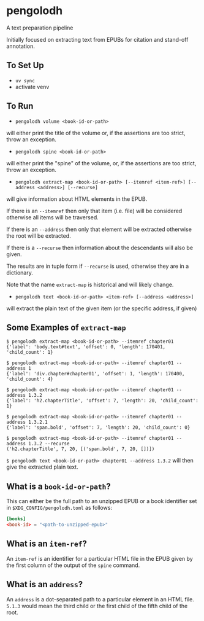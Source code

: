 # pengolodh

A text preparation pipeline

Initially focused on extracting text from EPUBs for citation and stand-off annotation.

## To Set Up

- `uv sync`
- activate venv

## To Run

- `pengolodh volume <book-id-or-path>`

will either print the title of the volume or, if the assertions are too strict, throw an exception.

- `pengolodh spine <book-id-or-path>`

will either print the "spine" of the volume, or, if the assertions are too strict, throw an exception.

- `pengolodh extract-map <book-id-or-path> [--itemref <item-ref>] [--address <address>] [--recurse]`

will give information about HTML elements in the EPUB.

If there is an `--itemref` then only that item (i.e. file) will be considered otherwise all items will be traversed.

If there is an `--address` then only that element will be extracted otherwise the root will be extracted.

If there is a `--recurse` then information about the descendants will also be given.

The results are in tuple form if `--recurse` is used, otherwise they are in a dictionary.

Note that the name `extract-map` is historical and will likely change.

- `pengolodh text <book-id-or-path> <item-ref> [--address <address>]`

will extract the plain text of the given item (or the specific address, if given)

## Some Examples of `extract-map`

```
$ pengolodh extract-map <book-id-or-path> --itemref chapter01
{'label': 'body.text#text', 'offset': 0, 'length': 170401, 'child_count': 1}

$ pengolodh extract-map <book-id-or-path> --itemref chapter01 --address 1
{'label': 'div.chapter#chapter01', 'offset': 1, 'length': 170400, 'child_count': 4}

$ pengolodh extract-map <book-id-or-path> --itemref chapter01 --address 1.3.2
{'label': 'h2.chapterTitle', 'offset': 7, 'length': 20, 'child_count': 1}

$ pengolodh extract-map <book-id-or-path> --itemref chapter01 --address 1.3.2.1
{'label': 'span.bold', 'offset': 7, 'length': 20, 'child_count': 0}

$ pengolodh extract-map <book-id-or-path> --itemref chapter01 --address 1.3.2 --recurse
('h2.chapterTitle', 7, 20, [('span.bold', 7, 20, [])])
```

`$ pengolodh text <book-id-or-path> chapter01 --address 1.3.2` will then give the extracted plain text.

## What is a `book-id-or-path`?

This can either be the full path to an unzipped EPUB or a book identifier set in `$XDG_CONFIG/pengolodh.toml` as follows:

```toml
[books]
<book-id> = "<path-to-unzipped-epub>"
```

## What is an `item-ref`?

An `item-ref` is an identifier for a particular HTML file in the EPUB given by the first column of the output of the `spine` command.

## What is an `address`?

An `address` is a dot-separated path to a particular element in an HTML file. `5.1.3` would mean the third child or the first child of the fifth child of the root.
